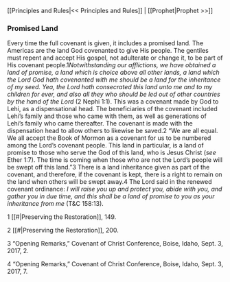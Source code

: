 [[Principles and Rules|<< Principles and Rules]]  |  [[Prophet|Prophet >>]]

### Promised Land
Every time the full covenant is given, it includes a promised land. The Americas are the land God covenanted to give His people. The gentiles must repent and accept His gospel, not adulterate or change it, to be part of His covenant people.1*Notwithstanding our afflictions, we have obtained a land of promise, a land which is choice above all other lands, a land which the Lord God hath covenanted with me should be a land for the inheritance of my seed. Yea, the Lord hath consecrated this land unto me and to my children for ever, and also all they who should be led out of other countries by the hand of the Lord* (2 Nephi 1:1). This was a covenant made by God to Lehi, as a dispensational head. The beneficiaries of the covenant included Lehi’s family and those who came with them, as well as generations of Lehi’s family who came thereafter. The covenant is made with the dispensation head to allow others to likewise be saved.2 “We are all equal. We all accept the Book of Mormon as a covenant for us to be numbered among the Lord’s covenant people. This land in particular, is a land of promise to those who serve the God of this land, who is Jesus Christ (*see* Ether 1:7). The time is coming when those who are not the Lord’s people will be swept off this land.”3 There is a land inheritance given as part of the covenant, and therefore, if the covenant is kept, there is a right to remain on the land when others will be swept away.4 The Lord said in the renewed covenant ordinance: *I will raise you up and protect you, abide with you, and gather you in due time, and this shall be a land of promise to you as your inheritance from me* (T&C 158:13).



1
[[#|Preserving the Restoration]], 149.


2
[[#|Preserving the Restoration]], 200.


3 “Opening Remarks,” Covenant of Christ Conference, Boise, Idaho, Sept. 3, 2017, 2.


4 “Opening Remarks,” Covenant of Christ Conference, Boise, Idaho, Sept. 3, 2017, 7.
